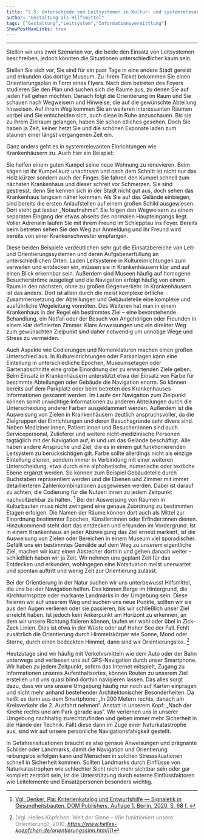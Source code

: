 ```yaml
---
title: "2.5: Unterschiede von Leitsystemen in Kultur- und systemrelevanten Einrichtungen"
author: "Gestaltung als Hilfsmittel"
tags: ["Gestaltung","Leitsystem","Informationsvermittlung"]
ShowPostNavLinks: true
---
```

***
Stellen wir uns zwei Szenarien vor, die beide den Einsatz von
Leitsystemen beschreiben, jedoch könnten die Situationen
unterschiedlicher kaum sein.

Stellen Sie sich vor, Sie sind für ein paar Tage in eine andere
Stadt gereist und erkunden das dortige Museum. Zu ihrem
Ticket bekommen Sie einen Orientierungsplan in Form eines
Flyers. Nach dem betreten des Foyers studieren Sie den Plan
und suchen sich die Räume aus, zu denen Sie auf jeden Fall
gehen möchten. Danach folgt die Orientierung im Raum und
Sie schauen nach Wegweisern und Hinweise, die auf die gewünschte
Abteilung hinweisen. Auf ihrem Weg kommen Sie
an weiteren interessanten Räumen vorbei und Sie entscheiden
sich, auch diese in Ruhe anzuschauen. Bis sie zu ihrem Zielraum
gelangen, haben Sie schon etliches gesehen. Doch Sie haben
ja Zeit, keiner hetzt Sie und die schönen Exponate laden zum
staunen einer längst vergangenen Zeit ein.

Ganz anders geht es in systemrelevanten Einrichtungen wie
Krankenhäusern zu. Auch hier ein Beispiel:

Sie helfen einem guten Kumpel seine neue Wohnung zu renovieren.
Beim sägen ist ihr Kumpel kurz unachtsam und nach dem Schnitt
ist nicht nur das Holz kürzer sondern auch der Finger. Sie fahren
den Kumpel schnell zum nächsten Krankenhaus und dieser
schreit vor Schmerzen. Sie sind gestresst, denn Sie kennen sich
in der Stadt nicht gut aus, doch sehen das Krankenhaus langsam
näher kommen. Als Sie auf das Gelände einbiegen, sind bereits
die ersten Anlaufstellen auf einem großen Schild ausgewiesen.
Dort steht gut lesbar „Notaufnahme“. Sie folgen den Wegweisern
zu einem separaten Eingang der etwas abseits des normalen
Haupteingangs liegt. Voller Adrenalin laufen Sie mit ihrem Freund
im Schlepptau ins Foyer. Bereits beim betreten sehen Sie den Weg
zur Anmeldung und ihr Freund wird bereits von einer Krankenschwester
empfangen.

Diese beiden Beispiele verdeutlichen sehr gut die Einsatzbereiche
von Leit- und Orientierungssystemen und deren Aufgabenerfüllung
an unterschiedlichen Orten. Laden Leitsysteme in Kultureinrichtungen
zum verweilen und entdecken ein, müssen sie in
Krankenhäusern klar und auf einen Blick erkennbar sein. Außerdem
sind Museen häufig auf homogene Besucherströme ausgelegt
und die Navigation erfolgt häufig von einem Raum in den
nächsten, ohne zu großen Gegenverkehr. In Krankenhäusern
ist das anders. Dort ist allein durch die meist komplexe örtliche
Zusammensetzung der Abteilungen und Gebäudeteile eine
komplexe und ausführliche Wegeleitung vonnöten. Des Weiteren
hat man in einem Krankenhaus in der Regel ein bestimmtes Ziel
– eine bevorstehende Behandlung, ein Notfall oder der Besuch
von Angehörigen oder Freunden in einem klar definierten Zimmer.
Klare Anweisungen und ein direkter Weg zum gewünschten
Zielpunkt sind daher notwendig um unnötige Wege und Stress
zu vermeiden.

Auch Aspekte wie Codierungen und Nomenklaturen machen
einen großen Unterschied aus. In Kultureinrichtungen oder
Parkanlagen kann eine Einteilung in unterschiedliche Epochen,
Museumsetagen oder Gartenabschnitte eine grobe Einordnung
der zu erwartenden Ziele geben. Beim Einsatz in Krankenhäusern
unterstützt etwa der Einsatz von Farbe für bestimmte Abteilungen
oder Gebäude die Navigation enorm. So können bereits
auf dem Parkplatz oder beim betreten des Krankenhauses
Informationen gescannt werden. Im Laufe der Navigation zum
Zielpunkt können somit unwichtige Informationen zu anderen
Abteilungen durch die Unterscheidung anderer Farben ausgeklammert
werden. Außerdem ist die Ausweisung von Zielen in
Krankenhäusern deutlich anspruchsvoller, da die Zielgruppen
der Einrichtungen und deren Besuchsgründe sehr divers sind.
Neben Mediziner:innen, Patient:innen und Besucher:innen sind
auch Servicepersonal, Zulieferer und weitere nicht-medizinische
Personen tagtäglich mit der Navigation auf, in und um das
Gelände beschäftigt. Alle haben andere Ansprüche und Ziel, die
es in einem gut funktionierenden Leitsystem zu berücksichtigen
gilt. Farbe sollte allerdings nicht als einzige Einteilung dienen,
sondern immer in Verbindung mit einer weiteren Unterscheidung,
etwa durch eine alphabetische, numerische oder textliche Ebene ergänzt werden. So können zum Beispiel Gebäudeteile durch Buchstaben repräsentiert werden und die Ebenen und Zimmer
mit immer detaillierteren Zahlenkombinationen ausgewiesen
werden. Dabei ist darauf zu achten, die Codierung für die Nutzer:
innen zu jedem Zeitpunkt nachvollziehbar zu halten. [^1]
Bei der Ausweisung von Räumen in Kulturbauten muss nicht
zwingend eine genaue Zuordnung zu bestimmten Etagen erfolgen.
Die Namen der Räume können dort auch als Mittel zur Einordnung
bestimmter Epochen, Künstler:innen oder Erfinder:innen dienen.
Hinzukommend steht dort das entdecken und erkunden im
Vordergrund. Ist in einem Krankenhaus an jeder Abzweigung
das Ziel erneut markiert, ist die Ausweisung von Zielen oder
Bereichen in einem Museum viel sporadischer. Gefällt uns ein
bestimmtes Gemälde auf dem Weg zu unserem eigentliche Ziel,
machen wir kurz einen Abstecher dorthin und gehen danach
weiter – schließlich haben wir ja Zeit. Wir nehmen uns geplant
Zeit für das Entdecken und erkunden, wohingegen eine Notsituation
meist unerwartet und spontan auftritt und wenig Zeit zur
Orientierung zulässt.

Bei der Orientierung in der Natur suchen wir uns unterbewusst
Hilfsmittel, die uns bei der Navigation helfen. Das können Berge
im Hintergrund, die Kirchturmspitze oder markante Landmarks
in der Umgebung sein. Diese fixieren wir auf unserem Weg und
suchen uns neue Punkte, sollten wir sie aus den Augen verlieren
oder sie passieren, bis wir schließlich unser Ziel erreicht haben.
Ist jedoch kein Ankerpunkt am Horizont zu erkennen, an dem
wir unsere Richtung fixieren können, laufen wir wohl oder übel
in Zick-Zack Linien. Dies ist etwa in der Wüste oder auf Hoher See
der Fall. Fehlt zusätzlich die Orientierung durch Himmelskörper
wie Sonne, Mond oder Sterne, durch einen bedeckten Himmel,
dann sind wir Orientierungslos. [^2]

Heutzutage sind wir häufig mit Verkehrsmitteln wie dem Auto
oder der Bahn unterwegs und verlassen uns auf GPS-Navigation
durch unser Smartphone. Wir haben zu jedem Zeitpunkt, sofern
das Internet mitspielt, Zugang zu Informationen unseres Aufenthaltsortes,
können Routen zu unserem Ziel erstellen und uns
quasi blind dorthin navigieren lassen. Das alles sorgt dazu, dass
wir uns unsere Umgebung häufig nur noch auf Karten einprägen
und nicht mehr anhand bestehender Architektonischer Besonderheiten.
Da heißt es dann aus dem Smartphone: „In 200 Metern
rechts, danach am Kreisverkehr die 2. Ausfahrt nehmen“. Anstatt
in unserem Kopf: „Nach der Kirche rechts und am Park gerade aus“.
Wir verlernen uns in unserer Umgebung nachhaltig zurechtzufinden
und geben immer mehr Sicherheit in die Hände der Technik.
Fällt diese dann im Zuge einer Naturkatastrophe aus, sind wir auf
unsere persönliche Navigationsfähigkeit gestellt.

In Gefahrensituationen braucht es also genaue Anweisungen und
prägnante Schilder oder Landmarks, damit die Navigation und
Orientierung reibungslos erfolgen kann und Menschen in solchen
Stresssituationen schnell in Sicherheit kommen. Sollten Landmarks
durch Einflüsse von Naturkatastrophen wie schlechter
Sicht nicht mehr sichtbar sein oder gar komplett zerstört sein,
ist die Unterstützung durch externe Einflussfaktoren wie Leitelemente
und Einsatzpersonen besonders wichtig.

[^1]: <font color="grey">[Vgl. Denker, Pia: Kriterienkatalog und Entwurfshilfe — Signaletik in Gesundheitsbauten, DOM Publishers, Auflage 1, Berlin, 2020, S. 68 f. <i> <u> ]()</font></u></i>
[^2]: <font color="grey">[Vgl. Helles Köpfchen: Welt der Sinne – Wie funktioniert unsere Orientierung?, 2010, <i> <u> https://www.helles-koepfchen.de/orientierungssinn.html]()</font></u></i>